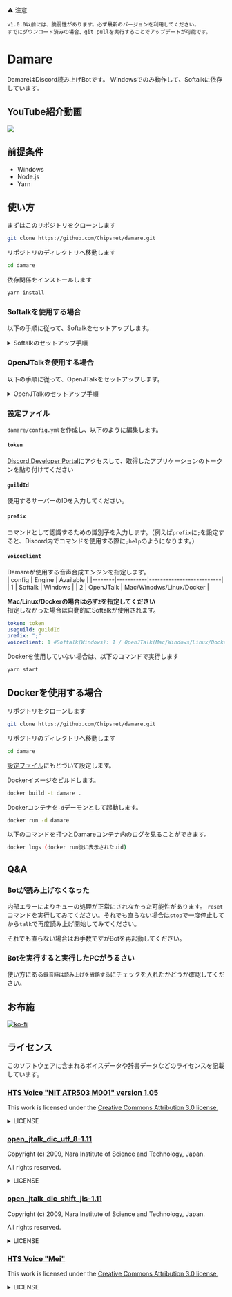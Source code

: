 ⚠ 注意
```
v1.0.0以前には、脆弱性があります。必ず最新のバージョンを利用してください。
すでにダウンロード済みの場合、git pullを実行することでアップデートが可能です。
```

# Damare

DamareはDiscord読み上げBotです。
Windowsでのみ動作して、Softalkに依存しています。

## YouTube紹介動画

[![](https://img.youtube.com/vi/kt_3HDIt3gQ/0.jpg)](https://www.youtube.com/watch?v=kt_3HDIt3gQ)

## 前提条件

- Windows
- Node.js
- Yarn

## 使い方

まずはこのリポジトリをクローンします

```bash
git clone https://github.com/Chipsnet/damare.git
```

リポジトリのディレクトリへ移動します

```bash
cd damare
```

依存関係をインストールします

```bash
yarn install
```

### Softalkを使用する場合

以下の手順に従って、Softalkをセットアップします。

<details><summary>Softalkのセットアップ手順</summary>

## 対象デバイス

- Windows

## 手順

このソフトウェアにはSoftalkが含まれていないので、まずはインストールします。
[Softalk](https://www.vector.co.jp/soft/winnt/art/se412443.html)をダウンロードして、解凍、中から出てきた `softalk` フォルダを `damare/softalk` に配置します。

`damare/softalk/SofTalk.exe` を実行し、環境設定を開きます。

![](https://i.gyazo.com/a19435f44264640bbc57a80038a4922d.png)

`録音`タブを開き、`録音時は読み上げを省略する`にチェックを入れます。

![](https://i.gyazo.com/e50302643ac4ca110999947dcf55ce91.png)

完了したらSoftalkを終了します。
</details>

### OpenJTalkを使用する場合

以下の手順に従って、OpenJTalkをセットアップします。

<details><summary>OpenJTalkのセットアップ手順</summary>

## 対象デバイス

- Linux
- Windows
- Mac

## 手順

### Linuxの場合

Ubuntuでは、以下のようにしてOpenJTalkをインストールします。

```sh
sudo apt install open-jtalk
```

Ubuntu以外でも同様にOpenJTalkをインストールします。

### Windowsの場合

[Windowsで音声合成Open JTalk \- Qiita](https://qiita.com/mkgask/items/0bf9c26dc96e7b0b45ac)

こちらの記事を参考に、OpenJTalkをインストールします。

その後、OpenJTalkのフォルダにパスを通します。

### Macの場合

Homebrewインストール環境下で

```sh
brew install open-jtalk
```

と実行して、OpenJTalkをインストールします。

</details>

### 設定ファイル

`damare/config.yml`を作成し、以下のように編集します。<br>
#### `token`
[Discord Developer Portal](https://discord.com/developers/applications)にアクセスして、取得したアプリケーションのトークンを貼り付けてください
#### `guildId`
使用するサーバーのIDを入力してください。<br>
#### `prefix`
コマンドとして認識するための識別子を入力します。（例えば`prefix`に`;`を設定すると、Discord内でコマンドを使用する際に`;help`のようになります。）
#### `voiceclient`
Damareが使用する音声合成エンジンを指定します。<br>
| config | Engine    | Available                |
|--------|-----------|--------------------------|
| 1      | Softalk   | Windows                  |
| 2      | OpenJTalk | Mac/Winodws/Linux/Docker |

__Mac/Linux/Dockerの場合は必ず`2`を指定してください__<br>
指定しなかった場合は自動的にSoftalkが使用されます。

```yml
token: token
useguild: guildId
prefix: ";"
voiceclient: 1 #Softalk(Windows): 1 / OpenJTalk(Mac/Windows/Linux/Docker): 2
```

Dockerを使用していない場合は、以下のコマンドで実行します

```bash
yarn start
```

## Dockerを使用する場合
リポジトリをクローンします
```bash
git clone https://github.com/Chipsnet/damare.git
```

リポジトリのディレクトリへ移動します
```bash
cd damare
```

[設定ファイル](https://github.com/unlimish/damare/tree/master#設定ファイル)にもとづいて設定します。

Dockerイメージをビルドします。
```bash
docker build -t damare .
```
Dockerコンテナを`-d`デーモンとして起動します。
```bash
docker run -d damare
```
以下のコマンドを打つとDamareコンテナ内のログを見ることができます。
```bash
docker logs (docker run後に表示されたuid)
```

## Q&A

### Botが読み上げなくなった

内部エラーによりキューの処理が正常にされなかった可能性があります。
`reset`コマンドを実行してみてください。それでも直らない場合は`stop`で一度停止してから`talk`で再度読み上げ開始してみてください。

それでも直らない場合はお手数ですがBotを再起動してください。

### Botを実行すると実行したPCがうるさい

使い方にある`録音時は読み上げを省略する`にチェックを入れたかどうか確認してください。

## お布施

[![ko-fi](https://ko-fi.com/img/githubbutton_sm.svg)](https://ko-fi.com/A0A81VPXD)

## ライセンス

このソフトウェアに含まれるボイスデータや辞書データなどのライセンスを記載しています。

### [HTS Voice "NIT ATR503 M001" version 1.05](https://sourceforge.net/projects/open-jtalk/files/HTS%20voice/hts_voice_nitech_jp_atr503_m001-1.05/)

This work is licensed under the [Creative Commons Attribution 3.0 license.](https://creativecommons.org/licenses/by/3.0/deed.ja)

<details><summary>LICENSE</summary>

```txt
===============================================================================
                   HTS Voice "NIT ATR503 M001" version 1.05
                           release December 25, 2012


HTS voice trained by using the Nitech Japanese Speech Database "NIT ATR503
M001" is released as a part of Open JTalk (http://open-jtalk.sourceforge.net/).
This voice consists of HMMs trained by using HMM-based Speech Synthesis System
(HTS) version 2.3 alpha (http://hts.sp.nitech.ac.jp/).

*******************************************************************************
                                    Copying
*******************************************************************************

# ----------------------------------------------------------------- #
#           HTS Voice "NIT ATR503 M001"                             #
#           released by HTS Working Group                           #
#           http://open-jtalk.sourceforge.net/                      #
# ----------------------------------------------------------------- #
#                                                                   #
#  Copyright (c) 2003-2012  Nagoya Institute of Technology          #
#                           Department of Computer Science          #
#                                                                   #
#                2003-2008  Tokyo Institute of Technology           #
#                           Interdisciplinary Graduate School of    #
#                           Science and Engineering                 #
#                                                                   #
# Some rights reserved.                                             #
#                                                                   #
# This work is licensed under the Creative Commons Attribution 3.0  #
# license.                                                          #
#                                                                   #
# You are free:                                                     #
#  * to Share - to copy, distribute and transmit the work           #
#  * to Remix - to adapt the work                                   #
# Under the following conditions:                                   #
#  * Attribution - You must attribute the work in the manner        #
#    specified by the author or licensor (but not in any way that   #
#    suggests that they endorse you or your use of the work).       #
# With the understanding that:                                      #
#  * Waiver - Any of the above conditions can be waived if you get  #
#    permission from the copyright holder.                          #
#  * Public Domain - Where the work or any of its elements is in    #
#    the public domain under applicable law, that status is in no   #
#    way affected by the license.                                   #
#  * Other Rights - In no way are any of the following rights       #
#    affected by the license:                                       #
#     - Your fair dealing or fair use rights, or other applicable   #
#       copyright exceptions and limitations;                       #
#     - The author's moral rights;                                  #
#     - Rights other persons may have either in the work itself or  #
#       in how the work is used, such as publicity or privacy       #
#       rights.                                                     #
#  * Notice - For any reuse or distribution, you must make clear to #
#    others the license terms of this work. The best way to do this #
#    is with a link to this web page.                               #
#                                                                   #
# See http://creativecommons.org/ for details.                      #
# ----------------------------------------------------------------- #

See also "COPYING" file in the current directory for details.

*******************************************************************************
                                 Installation
*******************************************************************************

See "INSTALL" in the same directory for details.

*******************************************************************************
                               Acknowledgements
*******************************************************************************

Keiichi Tokuda
Shinji Sako
Heiga Zen
Keiichiro Oura

*******************************************************************************
                                  Who we are
*******************************************************************************

The HTS working group is a voluntary group for developing the HMM-Based Speech
Synthesis System. Current members are

 Keiichi Tokuda      http://www.sp.nitech.ac.jp/~tokuda/
 (Produce and Design)
 Keiichiro Oura      http://www.sp.nitech.ac.jp/~uratec/
 (Design and Development, Main Maintainer)
 Kei Hashimoto       http://www.sp.nitech.ac.jp/~bonanza/
 Sayaka Shiota       http://www.sp.nitech.ac.jp/~sayaka/
 Shinji Takaki       http://www.sp.nitech.ac.jp/~k-prr44/
 Heiga Zen
 Junichi Yamagishi   http://homepages.inf.ed.ac.uk/jyamagis/
 Tomoki Toda         http://spalab.naist.jp/~tomoki/index_e.html
 Takashi Nose
 Shinji Sako         http://www.mmsp.nitech.ac.jp/~sako/
 Alan W. Black       http://www.cs.cmu.edu/~awb/

and the members are dynamically changing. The current formal contact address of
HTS working group and a mailing list for HTS users can be found at
http://hts.sp.nitech.ac.jp/
===============================================================================
```
</details>

### [open_jtalk_dic_utf_8-1.11](https://sourceforge.net/projects/open-jtalk/files/Dictionary/open_jtalk_dic-1.11/)

Copyright (c) 2009, Nara Institute of Science and Technology, Japan.

All rights reserved.

<details><summary>LICENSE</summary>

```txt
Copyright (c) 2009, Nara Institute of Science and Technology, Japan.

All rights reserved.

Redistribution and use in source and binary forms, with or without
modification, are permitted provided that the following conditions are
met:

Redistributions of source code must retain the above copyright notice,
this list of conditions and the following disclaimer.
Redistributions in binary form must reproduce the above copyright
notice, this list of conditions and the following disclaimer in the
documentation and/or other materials provided with the distribution.
Neither the name of the Nara Institute of Science and Technology
(NAIST) nor the names of its contributors may be used to endorse or
promote products derived from this software without specific prior
written permission.

THIS SOFTWARE IS PROVIDED BY THE COPYRIGHT HOLDERS AND CONTRIBUTORS
"AS IS" AND ANY EXPRESS OR IMPLIED WARRANTIES, INCLUDING, BUT NOT
LIMITED TO, THE IMPLIED WARRANTIES OF MERCHANTABILITY AND FITNESS FOR
A PARTICULAR PURPOSE ARE DISCLAIMED. IN NO EVENT SHALL THE COPYRIGHT OWNER OR
CONTRIBUTORS BE LIABLE FOR ANY DIRECT, INDIRECT, INCIDENTAL, SPECIAL,
EXEMPLARY, OR CONSEQUENTIAL DAMAGES (INCLUDING, BUT NOT LIMITED TO,
PROCUREMENT OF SUBSTITUTE GOODS OR SERVICES; LOSS OF USE, DATA, OR
PROFITS; OR BUSINESS INTERRUPTION) HOWEVER CAUSED AND ON ANY THEORY OF
LIABILITY, WHETHER IN CONTRACT, STRICT LIABILITY, OR TORT (INCLUDING
NEGLIGENCE OR OTHERWISE) ARISING IN ANY WAY OUT OF THE USE OF THIS
SOFTWARE, EVEN IF ADVISED OF THE POSSIBILITY OF SUCH DAMAGE.

Copyright (c) 2011-2017, The UniDic Consortium
All rights reserved.

Redistribution and use in source and binary forms, with or without
modification, are permitted provided that the following conditions are
met:

 * Redistributions of source code must retain the above copyright
   notice, this list of conditions and the following disclaimer.

 * Redistributions in binary form must reproduce the above copyright
   notice, this list of conditions and the following disclaimer in the
   documentation and/or other materials provided with the
   distribution.

 * Neither the name of the UniDic Consortium nor the names of its
   contributors may be used to endorse or promote products derived
   from this software without specific prior written permission.

THIS SOFTWARE IS PROVIDED BY THE COPYRIGHT HOLDERS AND CONTRIBUTORS
"AS IS" AND ANY EXPRESS OR IMPLIED WARRANTIES, INCLUDING, BUT NOT
LIMITED TO, THE IMPLIED WARRANTIES OF MERCHANTABILITY AND FITNESS FOR
A PARTICULAR PURPOSE ARE DISCLAIMED. IN NO EVENT SHALL THE COPYRIGHT
OWNER OR CONTRIBUTORS BE LIABLE FOR ANY DIRECT, INDIRECT, INCIDENTAL,
SPECIAL, EXEMPLARY, OR CONSEQUENTIAL DAMAGES (INCLUDING, BUT NOT
LIMITED TO, PROCUREMENT OF SUBSTITUTE GOODS OR SERVICES; LOSS OF USE,
DATA, OR PROFITS; OR BUSINESS INTERRUPTION) HOWEVER CAUSED AND ON ANY
THEORY OF LIABILITY, WHETHER IN CONTRACT, STRICT LIABILITY, OR TORT
(INCLUDING NEGLIGENCE OR OTHERWISE) ARISING IN ANY WAY OUT OF THE USE
OF THIS SOFTWARE, EVEN IF ADVISED OF THE POSSIBILITY OF SUCH DAMAGE.

/* ----------------------------------------------------------------- */
/*           The Japanese TTS System "Open JTalk"                    */
/*           developed by HTS Working Group                          */
/*           http://open-jtalk.sourceforge.net/                      */
/* ----------------------------------------------------------------- */
/*                                                                   */
/*  Copyright (c) 2008-2016  Nagoya Institute of Technology          */
/*                           Department of Computer Science          */
/*                                                                   */
/* All rights reserved.                                              */
/*                                                                   */
/* Redistribution and use in source and binary forms, with or        */
/* without modification, are permitted provided that the following   */
/* conditions are met:                                               */
/*                                                                   */
/* - Redistributions of source code must retain the above copyright  */
/*   notice, this list of conditions and the following disclaimer.   */
/* - Redistributions in binary form must reproduce the above         */
/*   copyright notice, this list of conditions and the following     */
/*   disclaimer in the documentation and/or other materials provided */
/*   with the distribution.                                          */
/* - Neither the name of the HTS working group nor the names of its  */
/*   contributors may be used to endorse or promote products derived */
/*   from this software without specific prior written permission.   */
/*                                                                   */
/* THIS SOFTWARE IS PROVIDED BY THE COPYRIGHT HOLDERS AND            */
/* CONTRIBUTORS "AS IS" AND ANY EXPRESS OR IMPLIED WARRANTIES,       */
/* INCLUDING, BUT NOT LIMITED TO, THE IMPLIED WARRANTIES OF          */
/* MERCHANTABILITY AND FITNESS FOR A PARTICULAR PURPOSE ARE          */
/* DISCLAIMED. IN NO EVENT SHALL THE COPYRIGHT OWNER OR CONTRIBUTORS */
/* BE LIABLE FOR ANY DIRECT, INDIRECT, INCIDENTAL, SPECIAL,          */
/* EXEMPLARY, OR CONSEQUENTIAL DAMAGES (INCLUDING, BUT NOT LIMITED   */
/* TO, PROCUREMENT OF SUBSTITUTE GOODS OR SERVICES; LOSS OF USE,     */
/* DATA, OR PROFITS; OR BUSINESS INTERRUPTION) HOWEVER CAUSED AND ON */
/* ANY THEORY OF LIABILITY, WHETHER IN CONTRACT, STRICT LIABILITY,   */
/* OR TORT (INCLUDING NEGLIGENCE OR OTHERWISE) ARISING IN ANY WAY    */
/* OUT OF THE USE OF THIS SOFTWARE, EVEN IF ADVISED OF THE           */
/* POSSIBILITY OF SUCH DAMAGE.                                       */
/* ----------------------------------------------------------------- */
```
</details>

### [open_jtalk_dic_shift_jis-1.11](https://sourceforge.net/projects/open-jtalk/files/Dictionary/open_jtalk_dic-1.11/)

Copyright (c) 2009, Nara Institute of Science and Technology, Japan.

All rights reserved.

<details><summary>LICENSE</summary>

```txt
Copyright (c) 2009, Nara Institute of Science and Technology, Japan.

All rights reserved.

Redistribution and use in source and binary forms, with or without
modification, are permitted provided that the following conditions are
met:

Redistributions of source code must retain the above copyright notice,
this list of conditions and the following disclaimer.
Redistributions in binary form must reproduce the above copyright
notice, this list of conditions and the following disclaimer in the
documentation and/or other materials provided with the distribution.
Neither the name of the Nara Institute of Science and Technology
(NAIST) nor the names of its contributors may be used to endorse or
promote products derived from this software without specific prior
written permission.

THIS SOFTWARE IS PROVIDED BY THE COPYRIGHT HOLDERS AND CONTRIBUTORS
"AS IS" AND ANY EXPRESS OR IMPLIED WARRANTIES, INCLUDING, BUT NOT
LIMITED TO, THE IMPLIED WARRANTIES OF MERCHANTABILITY AND FITNESS FOR
A PARTICULAR PURPOSE ARE DISCLAIMED. IN NO EVENT SHALL THE COPYRIGHT OWNER OR
CONTRIBUTORS BE LIABLE FOR ANY DIRECT, INDIRECT, INCIDENTAL, SPECIAL,
EXEMPLARY, OR CONSEQUENTIAL DAMAGES (INCLUDING, BUT NOT LIMITED TO,
PROCUREMENT OF SUBSTITUTE GOODS OR SERVICES; LOSS OF USE, DATA, OR
PROFITS; OR BUSINESS INTERRUPTION) HOWEVER CAUSED AND ON ANY THEORY OF
LIABILITY, WHETHER IN CONTRACT, STRICT LIABILITY, OR TORT (INCLUDING
NEGLIGENCE OR OTHERWISE) ARISING IN ANY WAY OUT OF THE USE OF THIS
SOFTWARE, EVEN IF ADVISED OF THE POSSIBILITY OF SUCH DAMAGE.

Copyright (c) 2011-2017, The UniDic Consortium
All rights reserved.

Redistribution and use in source and binary forms, with or without
modification, are permitted provided that the following conditions are
met:

 * Redistributions of source code must retain the above copyright
   notice, this list of conditions and the following disclaimer.

 * Redistributions in binary form must reproduce the above copyright
   notice, this list of conditions and the following disclaimer in the
   documentation and/or other materials provided with the
   distribution.

 * Neither the name of the UniDic Consortium nor the names of its
   contributors may be used to endorse or promote products derived
   from this software without specific prior written permission.

THIS SOFTWARE IS PROVIDED BY THE COPYRIGHT HOLDERS AND CONTRIBUTORS
"AS IS" AND ANY EXPRESS OR IMPLIED WARRANTIES, INCLUDING, BUT NOT
LIMITED TO, THE IMPLIED WARRANTIES OF MERCHANTABILITY AND FITNESS FOR
A PARTICULAR PURPOSE ARE DISCLAIMED. IN NO EVENT SHALL THE COPYRIGHT
OWNER OR CONTRIBUTORS BE LIABLE FOR ANY DIRECT, INDIRECT, INCIDENTAL,
SPECIAL, EXEMPLARY, OR CONSEQUENTIAL DAMAGES (INCLUDING, BUT NOT
LIMITED TO, PROCUREMENT OF SUBSTITUTE GOODS OR SERVICES; LOSS OF USE,
DATA, OR PROFITS; OR BUSINESS INTERRUPTION) HOWEVER CAUSED AND ON ANY
THEORY OF LIABILITY, WHETHER IN CONTRACT, STRICT LIABILITY, OR TORT
(INCLUDING NEGLIGENCE OR OTHERWISE) ARISING IN ANY WAY OUT OF THE USE
OF THIS SOFTWARE, EVEN IF ADVISED OF THE POSSIBILITY OF SUCH DAMAGE.

/* ----------------------------------------------------------------- */
/*           The Japanese TTS System "Open JTalk"                    */
/*           developed by HTS Working Group                          */
/*           http://open-jtalk.sourceforge.net/                      */
/* ----------------------------------------------------------------- */
/*                                                                   */
/*  Copyright (c) 2008-2016  Nagoya Institute of Technology          */
/*                           Department of Computer Science          */
/*                                                                   */
/* All rights reserved.                                              */
/*                                                                   */
/* Redistribution and use in source and binary forms, with or        */
/* without modification, are permitted provided that the following   */
/* conditions are met:                                               */
/*                                                                   */
/* - Redistributions of source code must retain the above copyright  */
/*   notice, this list of conditions and the following disclaimer.   */
/* - Redistributions in binary form must reproduce the above         */
/*   copyright notice, this list of conditions and the following     */
/*   disclaimer in the documentation and/or other materials provided */
/*   with the distribution.                                          */
/* - Neither the name of the HTS working group nor the names of its  */
/*   contributors may be used to endorse or promote products derived */
/*   from this software without specific prior written permission.   */
/*                                                                   */
/* THIS SOFTWARE IS PROVIDED BY THE COPYRIGHT HOLDERS AND            */
/* CONTRIBUTORS "AS IS" AND ANY EXPRESS OR IMPLIED WARRANTIES,       */
/* INCLUDING, BUT NOT LIMITED TO, THE IMPLIED WARRANTIES OF          */
/* MERCHANTABILITY AND FITNESS FOR A PARTICULAR PURPOSE ARE          */
/* DISCLAIMED. IN NO EVENT SHALL THE COPYRIGHT OWNER OR CONTRIBUTORS */
/* BE LIABLE FOR ANY DIRECT, INDIRECT, INCIDENTAL, SPECIAL,          */
/* EXEMPLARY, OR CONSEQUENTIAL DAMAGES (INCLUDING, BUT NOT LIMITED   */
/* TO, PROCUREMENT OF SUBSTITUTE GOODS OR SERVICES; LOSS OF USE,     */
/* DATA, OR PROFITS; OR BUSINESS INTERRUPTION) HOWEVER CAUSED AND ON */
/* ANY THEORY OF LIABILITY, WHETHER IN CONTRACT, STRICT LIABILITY,   */
/* OR TORT (INCLUDING NEGLIGENCE OR OTHERWISE) ARISING IN ANY WAY    */
/* OUT OF THE USE OF THIS SOFTWARE, EVEN IF ADVISED OF THE           */
/* POSSIBILITY OF SUCH DAMAGE.                                       */
/* ----------------------------------------------------------------- */

```
</details>

### [HTS Voice "Mei"](https://sourceforge.net/projects/mmdagent/files/MMDAgent_Example/MMDAgent_Example-1.8/)

This work is licensed under the [Creative Commons Attribution 3.0 license.](https://creativecommons.org/licenses/by/3.0/deed.ja)

<details><summary>LICENSE</summary>

```
# ----------------------------------------------------------------- #
#           HTS Voice "Mei"                                         #
#           released by MMDAgent Project Team                       #
#           http://www.mmdagent.jp/                                 #
# ----------------------------------------------------------------- #
#                                                                   #
#  Copyright (c) 2009-2018  Nagoya Institute of Technology          #
#                           Department of Computer Science          #
#                                                                   #
# Some rights reserved.                                             #
#                                                                   #
# This work is licensed under the Creative Commons Attribution 3.0  #
# license.                                                          #
#                                                                   #
# You are free:                                                     #
#  * to Share - to copy, distribute and transmit the work           #
#  * to Remix - to adapt the work                                   #
# Under the following conditions:                                   #
#  * Attribution - You must attribute the work in the manner        #
#    specified by the author or licensor (but not in any way that   #
#    suggests that they endorse you or your use of the work).       #
# With the understanding that:                                      #
#  * Waiver - Any of the above conditions can be waived if you get  #
#    permission from the copyright holder.                          #
#  * Public Domain - Where the work or any of its elements is in    #
#    the public domain under applicable law, that status is in no   #
#    way affected by the license.                                   #
#  * Other Rights - In no way are any of the following rights       #
#    affected by the license:                                       #
#     - Your fair dealing or fair use rights, or other applicable   #
#       copyright exceptions and limitations;                       #
#     - The author's moral rights;                                  #
#     - Rights other persons may have either in the work itself or  #
#       in how the work is used, such as publicity or privacy       #
#       rights.                                                     #
#  * Notice - For any reuse or distribution, you must make clear to #
#    others the license terms of this work. The best way to do this #
#    is with a link to this web page.                               #
#                                                                   #
# See http://creativecommons.org/ for details.                      #
# ----------------------------------------------------------------- #

```
</details>
